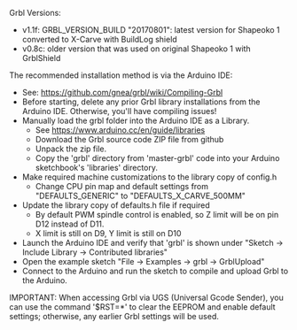 Grbl Versions:
- v1.1f: GRBL_VERSION_BUILD "20170801": latest version for Shapeoko 1 converted to X-Carve with BuildLog shield
- v0.8c: older version that was used on original Shapeoko 1 with GrblShield

The recommended installation method is via the Arduino IDE:
- See: https://github.com/gnea/grbl/wiki/Compiling-Grbl
- Before starting, delete any prior Grbl library installations from the Arduino IDE. Otherwise, you'll have compiling issues!
- Manually load the grbl folder into the Arduino IDE as a Library.
  - See https://www.arduino.cc/en/guide/libraries
  - Download the Grbl source code ZIP file from github
  - Unpack the zip file.
  - Copy the 'grbl' directory from 'master-grbl' code into your Arduino sketchbook's 'libraries' directory. 
- Make required machine customizations to the library copy of config.h 
  - Change CPU pin map and default settings from "DEFAULTS_GENERIC" to "DEFAULTS_X_CARVE_500MM"   
- Update the library copy of defaults.h file if required
  - By default PWM spindle control is enabled, so Z limit will be on pin D12 instead of D11.
  - X limit is still on D9, Y limit is still on D10
- Launch the Arduino IDE and verify that 'grbl' is shown under "Sketch -> Include Library -> Contributed libraries"
- Open the example sketch "File -> Examples -> grbl -> GrblUpload"
- Connect to the Arduino and run the sketch to compile and upload Grbl to the Arduino.

IMPORTANT: When accessing Grbl via UGS (Universal Gcode Sender), you can use the command '$RST=*' to clear the EEPROM and enable default settings; otherwise, any earlier Grbl settings will be used.
